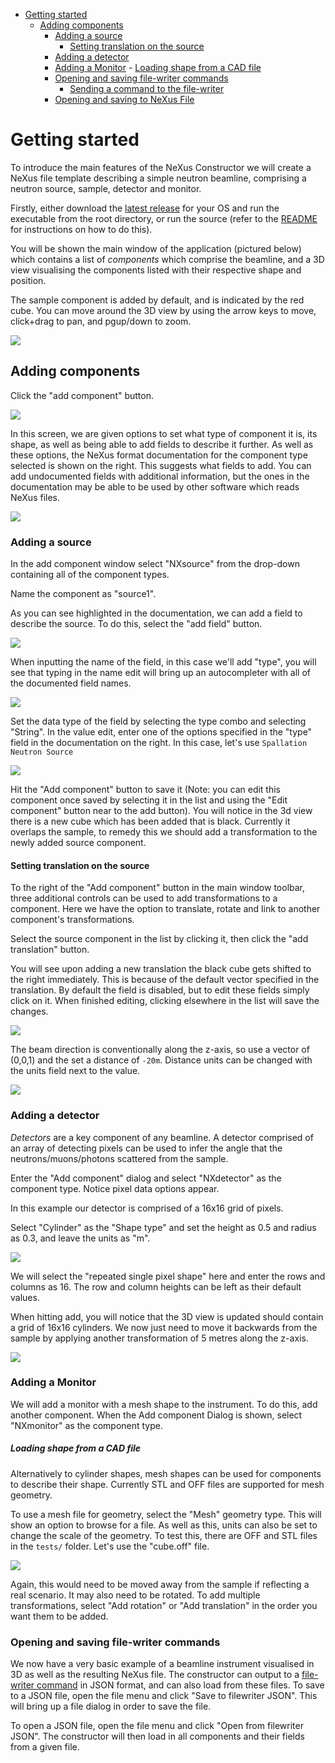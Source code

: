 <!-- TOC depthFrom:1 depthTo:8 withLinks:1 updateOnSave:1 orderedList:0 -->

- [Getting started](#getting-started)
	- [Adding components](#adding-components)
		- [Adding a source](#adding-a-source)
			- [Setting translation on the source](#setting-translation-on-the-source)
		- [Adding a detector](#adding-a-detector)
		- [Adding a Monitor](#adding-a-monitor)
				- [Loading shape from a CAD file](#loading-shape-from-a-cad-file)
		- [Opening and saving file-writer commands](#opening-and-saving-file-writer-commands)
			- [Sending a command to the file-writer](#sending-a-command-to-the-file-writer)
		- [Opening and saving to NeXus File](#opening-and-saving-to-nexus-file)

# Getting started
To introduce the main features of the NeXus Constructor we will create a NeXus file template describing a simple neutron beamline, comprising a neutron source, sample, detector and monitor.

Firstly, either download the [latest release](https://github.com/ess-dmsc/nexus-constructor/releases) for your OS and run the executable from the root directory, or run the source (refer to the [README](README.md) for instructions on how to do this).

You will be shown the main window of the application (pictured below) which contains a list of *components* which comprise the beamline, and a 3D view visualising the components listed with their respective shape and position.

The sample component is added by default, and is indicated by the red cube. You can move around the 3D view by using the arrow keys to move, click+drag to pan, and pgup/down to zoom.

![](resources/images/NeXusConstructor_001.png)


## Adding components

Click the "add component" button.

![](resources/images/Selection_003.png)


In this screen, we are given options to set what type of component it is, its shape, as well as being able to add fields to describe it further.
As well as these options, the NeXus format documentation for the component type selected is shown on the right. This suggests what fields to add. You can add undocumented fields with additional information, but the ones in the documentation may be able to be used by other software which reads NeXus files.

![](resources/images/AddComponent_004.png)


### Adding a source

In the add component window select "NXsource" from the drop-down containing all of the component types.

Name the component as "source1".


As you can see highlighted in the documentation, we can add a field to describe the source. To do this, select the "add field" button.

![](resources/images/Selection_005.png)

When inputting the name of the field, in this case we'll add "type", you will see that typing in the name edit will bring up an autocompleter with all of the documented field names.

![](resources/images/Tooltip_006.png)


Set the data type of the field by selecting the type combo and selecting "String". In the value edit, enter one of the options specified in the "type" field in the documentation on the right. In this case, let's use `Spallation Neutron Source`

![](resources/images/AddComponent_007.png)

Hit the "Add component" button to save it (Note: you can edit this component once saved by selecting it in the list and using the "Edit component" button near to the add button).
You will notice in the 3d view there is a new cube which has been added that is black. Currently it overlaps the sample, to remedy this we should add a transformation to the newly added source component.

#### Setting translation on the source

To the right of the "Add component" button in the main window toolbar, three additional controls can be used to add transformations to a component. Here we have the option to translate, rotate and link to another component's transformations.

Select the source component in the list by clicking it, then click the "add translation" button.

You will see upon adding a new translation the black cube gets shifted to the right immediately. This is because of the default vector specified in the translation. By default the field is disabled, but to edit these fields simply click on it. When finished editing, clicking elsewhere in the list will save the changes.

![](resources/images/NeXusConstructor_008.png)

The beam direction is conventionally along the z-axis, so use a vector of (0,0,1) and the set a distance of `-20m`. Distance units can be changed with the units field next to the value.

![](resources/images/NeXusConstructor_009.png)


### Adding a detector

*Detectors* are a key component of any beamline. A detector comprised of an array of detecting pixels can be used to infer the angle that the neutrons/muons/photons scattered from the sample.

Enter the "Add component" dialog and select "NXdetector" as the component type. Notice pixel data options appear.

In this example our detector is comprised of a 16x16 grid of pixels.

Select "Cylinder" as the "Shape type" and set the height as 0.5 and radius as 0.3, and leave the units as "m".

![](resources/images/AddComponent_010.png)

We will select the "repeated single pixel shape" here and enter the rows and columns as 16. The row and column heights can be left as their default values.


When hitting add, you will notice that the 3D view is updated should contain a grid of 16x16 cylinders. We now just need to move it backwards from the sample by applying another transformation of 5 metres along the z-axis.

![](resources/images/NeXusConstructor_012.png)

### Adding a Monitor

We will add a monitor with a mesh shape to the instrument. To do this, add another component.
When the Add component Dialog is shown, select "NXmonitor" as the component type.


##### Loading shape from a CAD file
Alternatively to cylinder shapes, mesh shapes can be used for components to describe their shape. Currently STL and OFF files are supported for mesh geometry.

To use a mesh file for geometry, select the "Mesh" geometry type. This will show an option to browse for a file. As well as this, units can also be set to change the scale of the geometry.
To test this, there are OFF and STL files in the `tests/` folder. Let's use the "cube.off" file.

![](resources/images/AddComponent_011.png)

Again, this would need to be moved away from the sample if reflecting a real scenario. It may also need to be rotated. To add multiple transformations, select "Add rotation" or "Add translation" in the order you want them to be added.

### Opening and saving file-writer commands

We now have a very basic example of a beamline instrument visualised in 3D as well as the resulting NeXus file. The constructor can output to a [file-writer command](https://github.com/ess-dmsc/kafka-to-nexus/blob/master/documentation/commands.md) in JSON format, and can also load from these files.
To save to a JSON file, open the file menu and click "Save to filewriter JSON". This will bring up a file dialog in order to save the file.

To open a JSON file, open the file menu and click "Open from filewriter JSON". The constructor will then load in all components and their fields from a given file.
